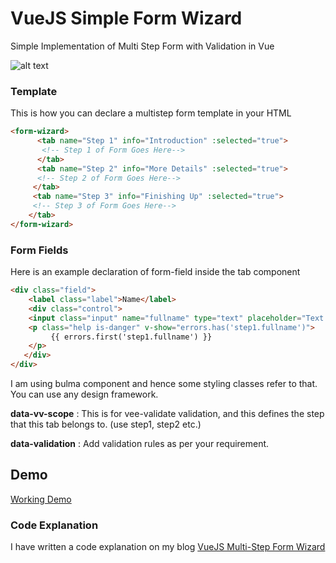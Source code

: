 # VueJS Simple Form Wizard
Simple Implementation of Multi Step Form with Validation in Vue 

![alt text](https://github.com/tushargugnani/vue-simple-form-wizard/blob/master/public/images/vue-multi-step-form.gif)

### Template

This is how you can declare a multistep form template in your HTML

```html
<form-wizard>
      <tab name="Step 1" info="Introduction" :selected="true">
       <!-- Step 1 of Form Goes Here-->
      </tab>
      <tab name="Step 2" info="More Details" :selected="true">
      <!-- Step 2 of Form Goes Here-->
     </tab>
     <tab name="Step 3" info="Finishing Up" :selected="true">
     <!-- Step 3 of Form Goes Here-->
    </tab>
</form-wizard>
```


### Form Fields

Here is an example declaration of form-field inside the tab component

```html
<div class="field">
    <label class="label">Name</label>
    <div class="control">
    <input class="input" name="fullname" type="text" placeholder="Text input"  v-model="registration.name" data-vv-scope="step1" v-validate="'required'">
    <p class="help is-danger" v-show="errors.has('step1.fullname')">
         {{ errors.first('step1.fullname') }}
    </p>
   </div>
</div>
```

I am using bulma component and hence some styling classes refer to that. You can use any design framework.

**data-vv-scope** : This is for vee-validate validation, and this defines the step that this tab belongs to. (use step1, step2 etc.)

**data-validation** : Add validation rules as per your requirement.

## Demo

[Working Demo](https://tushargugnani.github.io/form-wizard-vue-simple/)

### Code Explanation

I have written a code explanation on my blog [VueJS Multi-Step Form Wizard](https://www.5balloons.info/simple-multi-step-form-wizard-with-validation-in-vuejs/)
